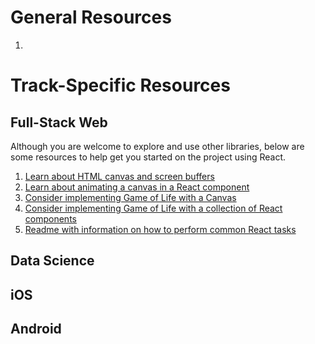 # General Resources
1.

# Track-Specific Resources


## Full-Stack Web
Although you are welcome to explore and use other libraries, below are some
resources to help get you started on the project using React.

1. [Learn about HTML canvas and screen buffers](../../resources/canvas-buffer)
2. [Learn about animating a canvas in a React component](../../resources/canvas)
3. [Consider implementing Game of Life with a Canvas](../../resources/life-canvas)
4. [Consider implementing Game of Life with a collection of React components](../../resources/simple-components)
5. [Readme with information on how to perform common React tasks](../../resources/react-setup)


## Data Science



## iOS



## Android